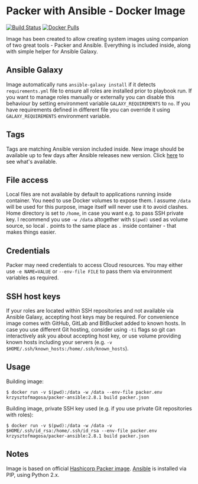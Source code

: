 # Packer with Ansible - Docker Image

[![Build Status](https://travis-ci.org/krzysztof-magosa/docker-packer-ansible.svg?branch=master)](https://travis-ci.org/krzysztof-magosa/docker-packer-ansible)
[![Docker Pulls](https://img.shields.io/docker/pulls/krzysztofmagosa/packer-ansible.svg)](https://hub.docker.com/r/krzysztofmagosa/packer-ansible)

Image has been created to allow creating system images using companion of two great tools - Packer and Ansible.
Everything is included inside, along with simple helper for Ansible Galaxy.

## Ansible Galaxy
Image automatically runs `ansible-galaxy install` if it detects `requirements.yml` file to ensure all
roles are installed prior to playbook run. If you want to manage roles manually or externally you can
disable this behaviour by setting environment variable `GALAXY_REQUIREMENTS` to `no`. If you have
requirements defined in different file you can override it using `GALAXY_REQUIREMENTS` environment variable.

## Tags
Tags are matching Ansible version included inside.
New image should be available up to few days after Ansible releases new version.
Click [here](https://hub.docker.com/r/krzysztofmagosa/packer-ansible/tags) to see what's available.

## File access
Local files are not available by default to applications running inside container.
You need to use Docker volumes to expose them. I assume `/data` will be used for this purpose,
image itself will never use it to avoid clashes. Home directory is set to `/home`,
in case you want e.g. to pass SSH private key. I recommend you use `-w /data` altogether with 
`$(pwd)` used as volume source, so local `.` points to the same place as `.` inside container - that makes things easier.

## Credentials
Packer may need credentials to access Cloud resources.
You may either use `-e NAME=VALUE` or `--env-file FILE` to pass them via environment variables as required.

## SSH host keys
If your roles are located within SSH repositories and not available via Ansible Galaxy, accepting host keys
may be required. For convenience image comes with GitHub, GitLab and BitBucket added to known hosts.
In case you use different Git hosting, consider using `-ti` flags so git can interactively ask you about
accepting host key, or use volume providing known hosts including your servers (e.g. `-v $HOME/.ssh/known_hosts:/home/.ssh/known_hosts`).

## Usage
Building image:
```
$ docker run -v $(pwd):/data -w /data --env-file packer.env krzysztofmagosa/packer-ansible:2.8.1 build packer.json
```

Building image, private SSH key used (e.g. if you use private Git repositories with roles):
```
$ docker run -v $(pwd):/data -w /data -v $HOME/.ssh/id_rsa:/home/.ssh/id_rsa --env-file packer.env krzysztofmagosa/packer-ansible:2.8.1 build packer.json
```

## Notes
Image is based on official [Hashicorp Packer image](https://github.com/hashicorp/docker-hub-images/tree/master/packer).
[Ansible](https://github.com/ansible/ansible) is installed via PIP, using Python 2.x.
